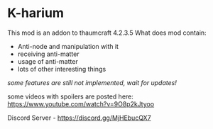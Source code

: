 # K-harium
This mod is an addon to thaumcraft 4.2.3.5
What does mod contain:
- Anti-node and manipulation with it
- receiving anti-matter
- usage of anti-matter
- lots of other interesting things

*some features are still not implemented, wait for updates!*

some videos with spoilers are posted here: https://www.youtube.com/watch?v=9O8p2kJtyoo

Discord Server - https://discord.gg/MjHEbucQX7
